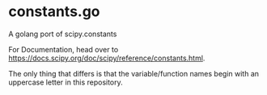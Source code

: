 # constants.go
A golang port of scipy.constants

For Documentation, head over to https://docs.scipy.org/doc/scipy/reference/constants.html.

The only thing that differs is that the variable/function names begin with an uppercase letter in this repository.
